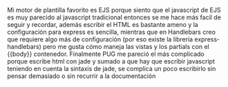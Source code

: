 Mi motor de plantilla favorito es EJS porque siento que el javascript de EJS es muy parecido al javascript tradicional entonces se me hace más facil de seguir y recordar, además escribir el HTML es bastante ameno y la configuración para express es sencilla, mientras que en Handlebars creo que requiere algo más de configuración (por eso existe la librería express-handlebars) pero me gusta cómo maneja las vistas y los partials con el {{body}} contenedor. Finalmente PUG me pareció el más complicado porque escribe html con jade y sumado a que hay que escribir javascript teniendo en cuenta la sintaxis de jade, se complica un poco escribirlo sin pensar demasiado o sin recurrir a la documentación